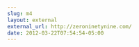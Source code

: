 ```yaml
---
slug: m4
layout: external
external_url: http://zeroninetynine.com/
date: 2012-03-22T07:54:54-05:00
---
```

